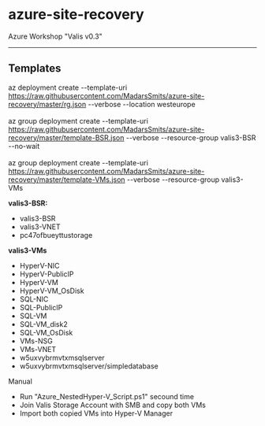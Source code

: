 # azure-site-recovery
Azure Workshop "Valis v0.3"

---------------
Templates
---------------
az deployment create --template-uri https://raw.githubusercontent.com/MadarsSmits/azure-site-recovery/master/rg.json --verbose --location westeurope<br/><br/>
az group deployment create --template-uri https://raw.githubusercontent.com/MadarsSmits/azure-site-recovery/master/template-BSR.json --verbose --resource-group valis3-BSR --no-wait<br/><br/>
az group deployment create --template-uri https://raw.githubusercontent.com/MadarsSmits/azure-site-recovery/master/template-VMs.json --verbose --resource-group valis3-VMs

__valis3-BSR:__
- valis3-BSR
- valis3-VNET
- pc47ofbueyttustorage

__valis3-VMs__
- HyperV-NIC
- HyperV-PublicIP
- HyperV-VM
- HyperV-VM_OsDisk
- SQL-NIC
- SQL-PublicIP
- SQL-VM
- SQL-VM_disk2
- SQL-VM_OsDisk
- VMs-NSG
- VMs-VNET
- w5uxvybrmvtxmsqlserver
- w5uxvybrmvtxmsqlserver/simpledatabase

Manual
- Run "Azure_NestedHyper-V_Script.ps1" secound time
- Join Valis Storage Account with SMB and copy both VMs
- Import both copied VMs into Hyper-V Manager